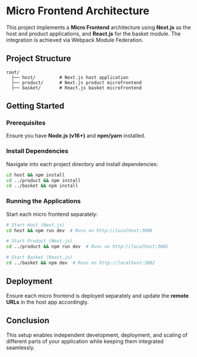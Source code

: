 # Micro Frontend Architecture

This project implements a **Micro Frontend** architecture using **Next.js** as the host and product applications, and **React.js** for the basket module. The integration is achieved via Webpack Module Federation.

## Project Structure
```
root/
  ├── host/         # Next.js host application
  ├── product/      # Next.js product microfrontend
  ├── basket/       # React.js basket microfrontend
```

## Getting Started
### Prerequisites
Ensure you have **Node.js (v16+)** and **npm/yarn** installed.

### Install Dependencies
Navigate into each project directory and install dependencies:
```sh
cd host && npm install
cd ../product && npm install
cd ../basket && npm install
```

### Running the Applications
Start each micro frontend separately:
```sh
# Start Host (Next.js)
cd host && npm run dev  # Runs on http://localhost:3000

# Start Product (Next.js)
cd ../product && npm run dev  # Runs on http://localhost:3001

# Start Basket (React.js)
cd ../basket && npm dev  # Runs on http://localhost:3002
```



## Deployment
Ensure each micro frontend is deployed separately and update the **remote URLs** in the host app accordingly.

## Conclusion
This setup enables independent development, deployment, and scaling of different parts of your application while keeping them integrated seamlessly.


